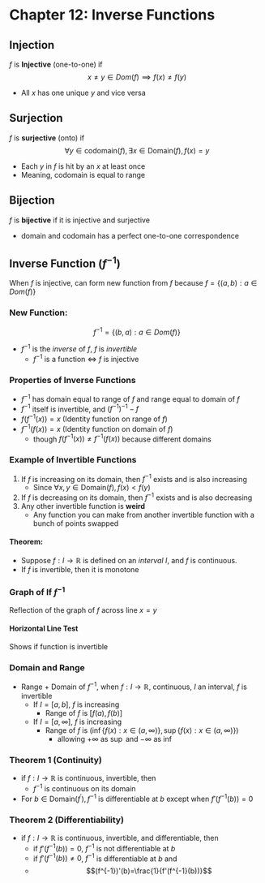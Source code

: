 # Chapter 12: Inverse Functions

## Injection
$f$ is **Injective** (one-to-one) if 
$$x\neq y \in Dom(f) \implies f(x)\neq f(y)$$

* All $x$ has one unique $y$ and vice versa 

## Surjection
$f$ is **surjective** (onto) if 
$$\forall y \in \text{codomain}(f), \exists x\in \text{Domain}(f), f(x)=y$$

* Each $y$ in $f$ is hit by an $x$ at least once
* Meaning, codomain is equal to range

## Bijection
$f$ is **bijective** if it is injective and surjective

* domain and codomain has a perfect one-to-one correspondence


## Inverse Function ($f^{-1}$)
When $f$ is injective, can form new function from $f$ because $f=\{(a,b):a\in Dom(f)\}$

### New Function:
$$f^{-1}=\{(b,a):a\in Dom(f)\}$$

* $f^{-1}$ is the *inverse* of $f$, $f$ is *invertible*
	* $f^{-1}$ is a function $\iff$ $f$ is injective

### Properties of Inverse Functions
* $f^{-1}$ has domain equal to range of $f$ and range equal to domain of $f$
* $f^{-1}$ itself is invertible, and $(f^{-1})^{-1}-f$
* $f(f^{-1}(x))=x$ (Identity function on range of $f$)
* $f^{-1}(f(x))=x$ (Identity function on domain of $f$)
	* though $f(f^{-1}(x))\neq f^{-1}(f(x))$ because different domains

### Example of Invertible Functions
1. If $f$ is increasing on its domain, then $f^{-1}$ exists and is also increasing
	* Since $\forall x,y \in \text{Domain}(f), f(x) < f(y)$
2. If $f$ is decreasing on its domain, then $f^{-1}$ exists and is also decreasing
3. Any other invertible function is **weird**
	* Any function you can make from another invertible function with a bunch of points swapped

#### Theorem:
* Suppose $f:I\rightarrow\mathbb{R}$ is defined on an *interval* $I$, and $f$ is continuous. 
* If $f$ is invertible, then it is monotone

### Graph of If $f^{-1}$
Reflection of the graph of $f$ across line $x=y$

#### Horizontal Line Test
Shows if function is invertible

### Domain and Range
* Range + Domain of $f^{-1}$, when $f:I\rightarrow\mathbb{R}$, continuous, $I$ an interval, $f$ is invertible
	* If $I=[a,b]$, $f$ is increasing
		* Range of $f$ is $[f(a),f(b)]$
	* If $I=[a,\infty]$, $f$ is increasing
		* Range of $f$ is $(\inf\{f(x):x\in(a,\infty)\},\sup\{f(x):x\in(a,\infty)\})$
			* allowing $+\infty$ as $\sup$ and $-\infty$ as $\inf$

### Theorem 1 (Continuity)
* if $f:I\rightarrow\mathbb{R}$ is continuous, invertible, then 
	* $f^{-1}$ is continuous on its domain
* For $b \in \text{Domain}(f^\prime), f^{-1}$ is differentiable at $b$ except when $f'(f^{-1}(b))=0$

### Theorem 2 (Differentiability)
* if $f:I\rightarrow\mathbb{R}$ is continuous, invertible, and differentiable, then
	* if $f'(f^{-1}(b))=0$, $f^{-1}$ is not differentiable at $b$
	* if $f'(f^{-1}(b))\neq0$, $f^{-1}$ is differentiable at $b$ and
	* $$(f^{-1})'(b)=\frac{1}{f'(f^{-1}(b))}$$


